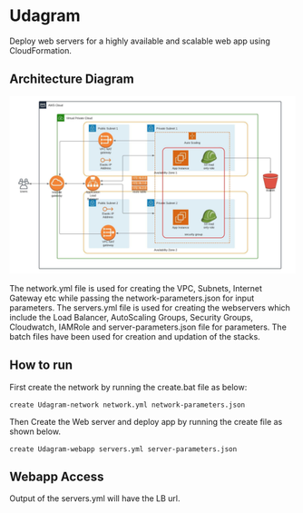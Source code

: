 # Udagram
Deploy web servers for a highly available and scalable web app using CloudFormation.

## Architecture Diagram

![Diagram](Project%202.jpeg)

 The network.yml file is used for creating the VPC, Subnets, Internet Gateway etc while passing the network-parameters.json for input parameters. 
 The servers.yml file is used for creating the webservers which include the Load Balancer, AutoScaling Groups, Security Groups, Cloudwatch, IAMRole and server-parameters.json file for parameters. 
 The batch files have been used for creation and updation of the stacks.

## How to run

First create the network by running the create.bat file as below:

```
create Udagram-network network.yml network-parameters.json
```

Then Create the Web server and deploy app by running the create file as shown below.

```
create Udagram-webapp servers.yml server-parameters.json
```

## Webapp Access

Output of the servers.yml will have the LB url.
